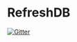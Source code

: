 # RefreshDB

[![Gitter](https://badges.gitter.im/Join%20Chat.svg)](https://gitter.im/catwithboots/RefreshDB?utm_source=badge&utm_medium=badge&utm_campaign=pr-badge&utm_content=badge)